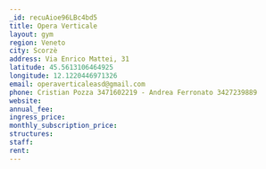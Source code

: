 ```yaml
---
_id: recuAioe96LBc4bd5
title: Opera Verticale
layout: gym
region: Veneto
city: Scorzè
address: Via Enrico Mattei, 31 
latitude: 45.5613106464925
longitude: 12.1220446971326
email: operaverticaleasd@gmail.com
phone: Cristian Pozza 3471602219 - Andrea Ferronato 3427239889
website: 
annual_fee: 
ingress_price: 
monthly_subscription_price: 
structures: 
staff: 
rent: 
---
```


